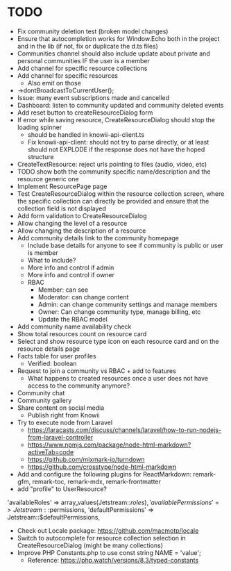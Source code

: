 # TODO

- Fix community deletion test (broken model changes)
- Ensure that autocompletion works for Window.Echo both in the project and in the lib (if not, fix or duplicate the d.ts files)
- Communities channel should also include update about private and personal communities IF the user is a member
- Add channel for specific resource collections
- Add channel for specific resources
  - Also emit on those
- ->dontBroadcastToCurrentUser();
- Issue: many event subscriptions made and cancelled
- Dashboard: listen to community updated and community deleted events
- Add reset button to createResourceDialog form
- If error while saving resource, CreateResourceDialog should stop the loading spinner
  - should be handled in knowii-api-client.ts
  - Fix knowii-api-client: should not try to parse directly, or at least should not EXPLODE if the response does not have the hoped structure
- CreateTextResource: reject urls pointing to files (audio, video, etc)
- TODO show both the community specific name/description and the resource generic one
- Implement ResourcePage page
- Test CreateResourceDialog within the resource collection screen, where the specific collection can directly be provided and ensure that the collection field is not displayed
- Add form validation to CreateResourceDialog
- Allow changing the level of a resource
- Allow changing the description of a resource
- Add community details link to the community homepage
  - Include base details for anyone to see if community is public or user is member
  - What to include?
  - More info and control if admin
  - More info and control if owner
  - RBAC
    - Member: can see
    - Moderator: can change content
    - Admin: can change community settings and manage members
    - Owner: Can change community type, manage billing, etc
    - Update the RBAC model
- Add community name availability check
- Show total resources count on resource card
- Select and show resource type icon on each resource card and on the resource details page
- Facts table for user profiles
  - Verified: boolean
- Request to join a community vs RBAC + add to features
  - What happens to created resources once a user does not have access to the community anymore?
- Community chat
- Community gallery
- Share content on social media
  - Publish right from Knowii
- Try to execute node from Laravel
  - https://laracasts.com/discuss/channels/laravel/how-to-run-nodejs-from-laravel-controller
  - https://www.npmjs.com/package/node-html-markdown?activeTab=code
  - https://github.com/mixmark-io/turndown
  - https://github.com/crosstype/node-html-markdown
- Add and configure the following plugins for ReactMarkdown: remark-gfm, remark-toc, remark-mdx, remark-frontmatter
- add "profile" to UserResource?

'availableRoles' => array_values(Jetstream::$roles),
'availablePermissions' => Jetstream::$permissions,
'defaultPermissions' => Jetstream::$defaultPermissions,

- Check out Locale package: https://github.com/macmotp/locale
- Switch to autocomplete for resource collection selection in CreateResourceDialog (might be many collections)
- Improve PHP Constants.php to use const string NAME = 'value';
  - Reference: https://php.watch/versions/8.3/typed-constants
